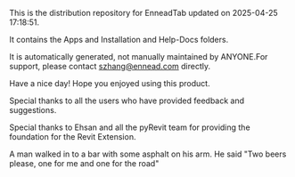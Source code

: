 This is the distribution repository for EnneadTab updated on 2025-04-25 17:18:51.

It contains the Apps and Installation and Help-Docs folders.

It is automatically generated, not manually maintained by ANYONE.For support, please contact szhang@ennead.com directly.

Have a nice day! Hope you enjoyed using this product.

Special thanks to all the users who have provided feedback and suggestions.

Special thanks to Ehsan and all the pyRevit team for providing the foundation for the Revit Extension.






A man walked in to a bar with some asphalt on his arm. He said "Two beers please, one for me and one for the road"